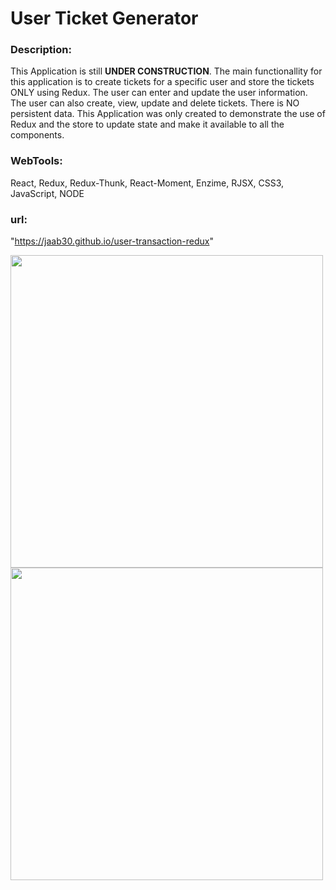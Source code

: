 # User Ticket Generator

        
### Description:

This Application is still **UNDER CONSTRUCTION**. The main functionallity for this application is to create tickets for a specific user and store the tickets ONLY using Redux. The user can enter and update the user information. The user can also create, view, update and delete tickets. There is NO persistent data. This Application was only created to demonstrate the use of Redux and the store to update state and make it available to all the components.

### WebTools: 
    
React, Redux, Redux-Thunk, React-Moment, Enzime, RJSX, CSS3, JavaScript, NODE


### url: 

"https://jaab30.github.io/user-transaction-redux"

<img src="https://user-images.githubusercontent.com/40499942/75901754-0209bd80-5e0d-11ea-9116-985a75120cd0.jpg" width="500px"/>
<br>
<img src="https://user-images.githubusercontent.com/40499942/75901739-fe763680-5e0c-11ea-879e-f678b1861af0.png" width="500px"/>



